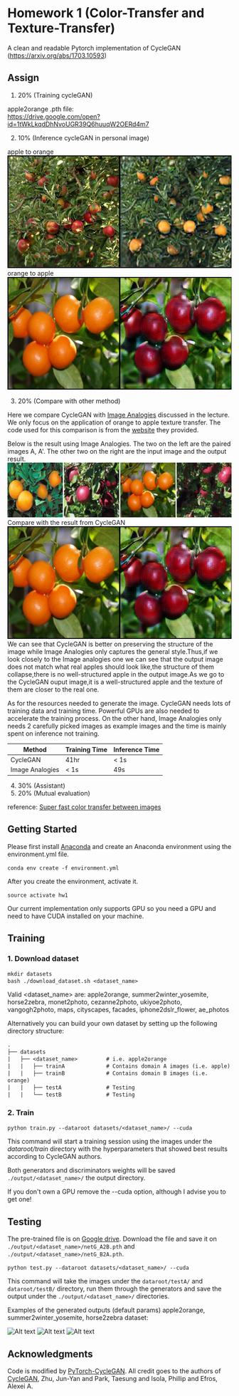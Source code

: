# Homework 1 (Color-Transfer and Texture-Transfer)

A clean and readable Pytorch implementation of CycleGAN (https://arxiv.org/abs/1703.10593)
## Assign

1.  20% (Training cycleGAN)  

apple2orange
.pth file:  
https://drive.google.com/open?id=1tWkLkqdDhNvoUGR39Q6huuqW2OERd4m7  

2.  10% (Inference cycleGAN in personal image)  

apple to orange  
![](./images/a.png)  
orange to apple  
![](./images/b.png)  

3.  20% (Compare with other method)  

Here we compare CycleGAN with [Image Analogies](https://www.mrl.nyu.edu/publications/image-analogies/analogies-fullres.pdf) discussed in the lecture. We only focus on the application of orange to apple texture transfer. The code used for this comparison is from the [website](https://www.mrl.nyu.edu/projects/image-analogies/lf/) they provided.  

Below is the result using Image Analogies. The two on the left are the paired images A, A'. The other two on the right are the input image and the output result.  
![](./images/summary.png)  
Compare with the result from CycleGAN  
![](./images/b.png)  
We can see that CycleGAN is better on preserving the structure of the image while Image Analogies only captures the general style.Thus,if we look closely to the Image analogies one we can see that the output image does not match what real apples should look like,the structure of them collapse,there is no well-structured apple in the output image.As we go to the CycleGAN ouput image,it is a well-structured apple and the texture of them are closer to the real one.

As for the resources needed to generate the image. CycleGAN needs lots of training data and training time. Powerful GPUs are also needed to accelerate the training process. On the other hand, Image Analogies only needs 2 carefully picked images as example images and the time is mainly spent on inference not training.

| Method           | Training Time | Inference Time |
| ---------------- | ------------- | -------------- |
| CycleGAN         |      41hr     |      < 1s      |
| Image Analogies  |      < 1s     |       49s      |


4.  30% (Assistant)
5.  20% (Mutual evaluation)

reference:
[Super fast color transfer between images](https://github.com/jrosebr1/color_transfer)

## Getting Started
Please first install [Anaconda](https://anaconda.org) and create an Anaconda environment using the environment.yml file.

```
conda env create -f environment.yml
```

After you create the environment, activate it.
```
source activate hw1
```

Our current implementation only supports GPU so you need a GPU and need to have CUDA installed on your machine.

## Training
### 1. Download dataset

```
mkdir datasets
bash ./download_dataset.sh <dataset_name>
```
Valid <dataset_name> are: apple2orange, summer2winter_yosemite, horse2zebra, monet2photo, cezanne2photo, ukiyoe2photo, vangogh2photo, maps, cityscapes, facades, iphone2dslr_flower, ae_photos

Alternatively you can build your own dataset by setting up the following directory structure:

    .
    ├── datasets                   
    |   ├── <dataset_name>         # i.e. apple2orange
    |   |   ├── trainA             # Contains domain A images (i.e. apple)
    |   |   ├── trainB             # Contains domain B images (i.e. orange)
    |   |   ├── testA              # Testing
    |   |   └── testB              # Testing

### 2. Train
```
python train.py --dataroot datasets/<dataset_name>/ --cuda
```
This command will start a training session using the images under the *dataroot/train* directory with the hyperparameters that showed best results according to CycleGAN authors.

Both generators and discriminators weights will be saved ```./output/<dataset_name>/``` the output directory.

If you don't own a GPU remove the --cuda option, although I advise you to get one!



## Testing
The pre-trained file is on [Google drive](https://drive.google.com/open?id=17FREtttCyFpvjRJxd4v3VVlVAu__Y5do). Download the file and save it on  ```./output/<dataset_name>/netG_A2B.pth``` and ```./output/<dataset_name>/netG_B2A.pth```.

```
python test.py --dataroot datasets/<dataset_name>/ --cuda
```
This command will take the images under the ```dataroot/testA/``` and ```dataroot/testB/``` directory, run them through the generators and save the output under the ```./output/<dataset_name>/``` directories.

Examples of the generated outputs (default params) apple2orange, summer2winter_yosemite, horse2zebra dataset:

![Alt text](./output/imgs/0167.png)
![Alt text](./output/imgs/0035.png)
![Alt text](./output/imgs/0111.png)



## Acknowledgments
Code is modified by [PyTorch-CycleGAN](https://github.com/aitorzip/PyTorch-CycleGAN). All credit goes to the authors of [CycleGAN](https://arxiv.org/abs/1703.10593), Zhu, Jun-Yan and Park, Taesung and Isola, Phillip and Efros, Alexei A.
